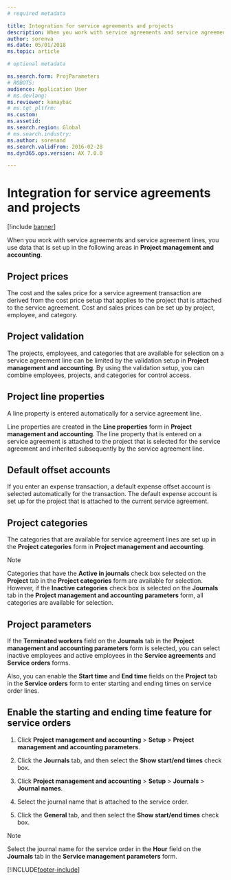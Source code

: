 ```yaml
---
# required metadata

title: Integration for service agreements and projects 
description: When you work with service agreements and service agreement lines, you use data that is set up in the areas in Project management and accounting.
author: sorenva
ms.date: 05/01/2018
ms.topic: article

# optional metadata

ms.search.form: ProjParameters
# ROBOTS: 
audience: Application User
# ms.devlang: 
ms.reviewer: kamaybac
# ms.tgt_pltfrm: 
ms.custom: 
ms.assetid: 
ms.search.region: Global
# ms.search.industry: 
ms.author: sorenand
ms.search.validFrom: 2016-02-28
ms.dyn365.ops.version: AX 7.0.0

---
```


# Integration for service agreements and projects 

[!include [banner](../includes/banner.md)]


When you work with service agreements and service agreement lines, you use data that is set up in the following areas in **Project management and accounting**.

## Project prices

The cost and the sales price for a service agreement transaction are derived from the cost price setup that applies to the project that is attached to the service agreement. Cost and sales prices can be set up by project, employee, and category. 

## Project validation

The projects, employees, and categories that are available for selection on a service agreement line can be limited by the validation setup in **Project management and accounting**. By using the validation setup, you can combine employees, projects, and categories for control access. 

## Project line properties

A line property is entered automatically for a service agreement line.

Line properties are created in the **Line properties** form in **Project management and accounting**. The line property that is entered on a service agreement is attached to the project that is selected for the service agreement and inherited subsequently by the service agreement line. 

## Default offset accounts

If you enter an expense transaction, a default expense offset account is selected automatically for the transaction. The default expense account is set up for the project that is attached to the current service agreement.

## Project categories

The categories that are available for service agreement lines are set up in the **Project categories** form in **Project management and accounting**. 

> [!NOTE]
> <P>Categories that have the <STRONG>Active in journals</STRONG> check box selected on the <STRONG>Project</STRONG> tab in the <STRONG>Project categories</STRONG> form are available for selection. However, if the <STRONG>Inactive categories</STRONG> check box is selected on the <STRONG>Journals</STRONG> tab in the <STRONG>Project management and accounting parameters</STRONG> form, all categories are available for selection.</P>

## Project parameters

If the **Terminated workers** field on the **Journals** tab in the **Project management and accounting parameters** form is selected, you can select inactive employees and active employees in the **Service agreements** and **Service orders** forms.

Also, you can enable the **Start time** and **End time** fields on the **Project** tab in the **Service orders** form to enter starting and ending times on service order lines.

## Enable the starting and ending time feature for service orders

1.  Click **Project management and accounting** \> **Setup** \> **Project management and accounting parameters**.

2.  Click the **Journals** tab, and then select the **Show start/end times** check box.

3.  Click **Project management and accounting** \> **Setup** \> **Journals** \> **Journal names**.

4.  Select the journal name that is attached to the service order.

5.  Click the **General** tab, and then select the **Show start/end times** check box.


> [!NOTE]
> <P>Select the journal name for the service order in the <STRONG>Hour</STRONG> field on the <STRONG>Journals</STRONG> tab in the <STRONG>Service management parameters</STRONG> form.</P>







[!INCLUDE[footer-include](../../includes/footer-banner.md)]